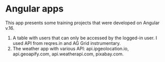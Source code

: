 # Angular apps

This app presents some training projects that were developed on Angular v.16.

1. A table with users that can only be accessed by the logged-in user. I used API from reqres.in and AG Grid instrumentary.
2. The weather app with various API: api.ipgeolocation.io, api.geoapify.com, api.weatherapi.com, pixabay.com.
